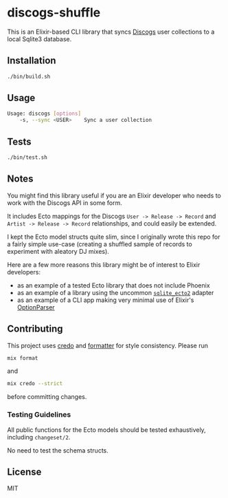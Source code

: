 # discogs-shuffle

This is an Elixir-based CLI library that syncs [Discogs](https://discogs.com)
user collections to a local Sqlite3 database.

## Installation

```sh
./bin/build.sh
```

## Usage

```sh
Usage: discogs [options]
    -s, --sync <USER>    Sync a user collection
```

## Tests

```sh
./bin/test.sh
```

## Notes

You might find this library useful if you are an Elixir developer who needs to
work with the Discogs API in some form.

It includes Ecto mappings for the Discogs `User -> Release -> Record` and
`Artist -> Release -> Record` relationships, and could easily be extended.

I kept the Ecto model structs quite slim, since I originally wrote this repo for
a fairly simple use-case (creating a shuffled sample of records to experiment
with aleatory DJ mixes).

Here are a few more reasons this library might be of interest to Elixir
developers:

- as an example of a tested Ecto library that does not include Phoenix
- as an example of a library using the uncommon
  [`sqlite_ecto2`](https://github.com/elixir-sqlite/sqlite_ecto2) adapter
- as an example of a CLI app making very minimal use of Elixir's
  [OptionParser](https://hexdocs.pm/elixir/OptionParser.html)

## Contributing

This project uses [credo](http://credo-ci.org/) and
[formatter](https://hexdocs.pm/mix/master/Mix.Tasks.Format.html) for style
consistency. Please run

```sh
mix format
```

and

```sh
mix credo --strict
```

before committing changes.

### Testing Guidelines

All public functions for the Ecto models should be tested exhaustively,
including `changeset/2`.

No need to test the schema structs.

## License

MIT

